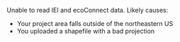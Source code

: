 Unable to read IEI and ecoConnect data. Likely causes:
- Your project area falls outside of the northeastern US
- You uploaded a shapefile with a bad projection